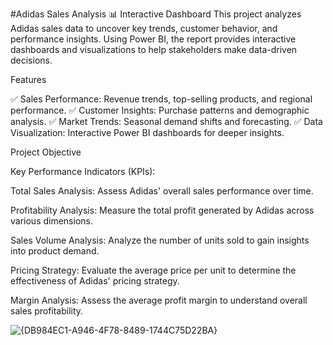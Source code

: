#Adidas Sales Analysis 📊 Interactive Dashboard
This project analyzes Adidas sales data to uncover key trends, customer behavior, and performance insights. Using Power BI, the report provides interactive dashboards and visualizations to help stakeholders make data-driven decisions.

Features

✅ Sales Performance: Revenue trends, top-selling products, and regional performance.
✅ Customer Insights: Purchase patterns and demographic analysis.
✅ Market Trends: Seasonal demand shifts and forecasting.
✅ Data Visualization: Interactive Power BI dashboards for deeper insights.



Project Objective

Key Performance Indicators (KPIs):

Total Sales Analysis:
Assess Adidas' overall sales performance over time.

Profitability Analysis:
Measure the total profit generated by Adidas across various dimensions.

Sales Volume Analysis:
Analyze the number of units sold to gain insights into product demand.

Pricing Strategy:
Evaluate the average price per unit to determine the effectiveness of Adidas' pricing strategy.

Margin Analysis:
Assess the average profit margin to understand overall sales profitability.

![{DB984EC1-A946-4F78-8489-1744C75D22BA}](https://github.com/user-attachments/assets/a81d3f36-23e7-435e-94e2-d3b99cd5833f)








